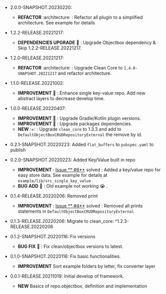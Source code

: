 * 2.0.0-SNAPSHOT.20230220:
    * **REFACTOR** :architecture: : Refactor all plugin to a simplified architecture. See example for details

* 1.2.2-RELEASE.20221217:
  * **DEPENDENCIES UPGRADE** :raised_hands: : Upgrade Objectbox dependency & Skip 1.2.2-RELEASE.20221217.

* 1.2.0-RELEASE.20221217:
  * **REFACTOR** :architecture: : Upgrade Clean Core to `1.4.0-SNAPSHOT.20221217` and refactor architecture.

* 1.1.0-RELEASE.20221002:
    * **IMPROVEMENT** :raised_hands: : Enhance single key-value repo. Add new abstract layers to
      decrease develop time.

* 1.0.0-RELEASE.20220407:
    * **IMPROVEMENT** :raised_hands: : Upgrade Gradle/Kotlin plugin versions.
    * **IMPROVEMENT** :raised_hands: : Upgrade packages dependencies.
    * **NEW** :+: : Upgrade `clean_core` to 1.3.3 and add
      to `DefaultObjectBoxCRUDRepositoryExternal` the remove by id.

* 0.2.1-SNAPSHOT.20220223: Added `flat_buffers` to `pubspec.yaml` to publish

* 0.2.0-SNAPSHOT.20220223: Added Key/Value built in repo
    * **IMPROVEMENT** : [Issue **
      #6**](https://github.com/JesusHdezWaterloo/clean_repo_objectbox/issues/6) solved : Added a
      key/value repo for easy store data. See example for details
      at `example/lib/src_single_key_value`
    * **BUG ADD** :bug: : Old example not working :sob: .

* 0.1.4-RELEASE.20220206: Removed print
    * **IMPROVEMENT** : [Issue **
      #4**](https://github.com/JesusHdezWaterloo/clean_repo_objectbox/issues/4) solved : Removed all
      prints statements in `DefaultObjectBoxCRUDRepositoryExternal`

* 0.1.3-RELEASE.20220206: Migrate to clean_core: ^1.2.3-RELEASE.20220206

* 0.1.2-SNAPSHOT.20220116: Fix versions
    * **BUG FIX** :bug: : Fix clean/objectbox versions to latest.

* 0.1.0-SNAPSHOT.20220116: Fix basic functionalities.
    * **IMPROVEMENT** Sort example folders by letter, fix converter layer

* 0.0.1-RELEASE.20211019: Initial develop of framework.
    * **NEW** Basics of repo.objectbox, definition and implementation
